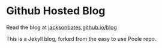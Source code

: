 # Github Hosted Blog

Read the blog at [jacksonbates.github.io/blog](https://jacksonbates.github.io/blog)

This is a Jekyll blog, forked from the easy to use Poole repo.
